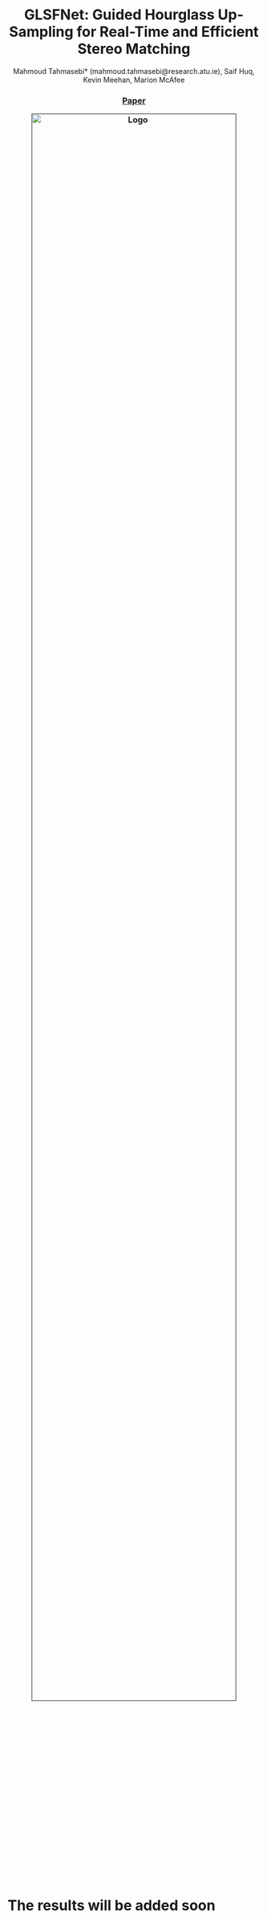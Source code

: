 <p align="center">
  <h1 align="center">GLSFNet: Guided Hourglass Up-Sampling for Real-Time
and Efficient Stereo Matching</h1>
  <p align="center">
    Mahmoud Tahmasebi* (mahmoud.tahmasebi@research.atu.ie), Saif Huq, Kevin Meehan, Marion McAfee
  </p>
  <h3 align="center"><a href="TBD">Paper</a>
  <div align="center"></div>
</p>
<p align="center">
  <a href="">
    <img src="https://github.com/M2219/GLSFNet/blob/main/imgs/GLSFNet.png" alt="Logo" width="90%">
  </a>
</p>


# The results will be added soon

